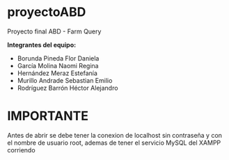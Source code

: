 # proyectoABD
Proyecto final ABD - Farm Query

**Integrantes del equipo:**
+ Borunda Pineda Flor Daniela
+ García Molina Naomi Regina
+ Hernández Meraz Estefanía
+ Murillo Andrade Sebastian Emilio
+ Rodríguez Barrón Héctor Alejandro

# IMPORTANTE
Antes de abrir se debe tener la conexion de localhost sin contraseña y con el nombre de usuario root, ademas de tener el servicio MySQL del XAMPP corriendo
